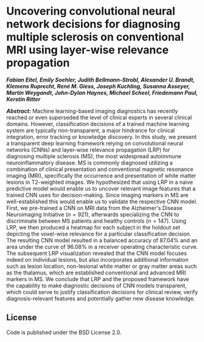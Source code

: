 # Uncovering convolutional neural network decisions for diagnosing multiple sclerosis on conventional MRI using layer-wise relevance propagation

***Fabian Eitel, Emily Soehler, Judith Bellmann-Strobl, Alexander U. Brandt, Klemens Ruprecht, René M. Giess, Joseph Kuchling, Susanna Asseyer, Martin Weygandt, John-Dylan Haynes, Michael Scheel, Friedemann Paul, Kerstin Ritter***

***Abstract:*** Machine learning-based imaging diagnostics has recently reached or even superseded the level of clinical experts in several clinical domains. However, classification decisions of a trained machine learning system are typically non-transparent, a major hindrance for clinical integration, error tracking or knowledge discovery.
In this study, we present a transparent deep learning framework relying on convolutional neural networks (CNNs) and layer-wise relevance propagation (LRP) for diagnosing multiple sclerosis (MS), the most widespread autoimmune neuroinflammatory disease. MS is commonly diagnosed utilizing a combination of clinical presentation and conventional magnetic resonance imaging (MRI), specifically the occurrence
and presentation of white matter lesions in T2-weighted images. 
We hypothesized that using LRP in a naive predictive model would enable us to uncover relevant image features that a trained CNN uses for decision-making. Since imaging markers in MS are well-established this would enable us to validate the respective CNN model.  
First, we pre-trained a CNN on MRI data from the Alzheimer's Disease Neuroimaging Initiative ($n = 921$), afterwards specializing the CNN to discriminate between MS patients and healthy controls ($n=147$). 
Using LRP, we then produced a heatmap for each subject in the holdout set depicting the voxel-wise relevance for a particular classification decision. The resulting CNN model resulted in a balanced accuracy of 87.04\% and an area under the curve of 96.08\% in a receiver operating characteristic curve. The subsequent LRP visualization revealed that the CNN model focuses indeed on individual lesions, but also incorporates additional information such as lesion location, non-lesional white matter or gray matter areas such as the thalamus, which are established conventional and advanced MRI markers in MS.
We conclude that LRP and the proposed framework have the capability to make diagnostic decisions of CNN models transparent, which could serve to justify classification decisions for clinical review, verify diagnosis-relevant features and potentially gather new disease knowledge.

## License
Code is published under the BSD License 2.0.
